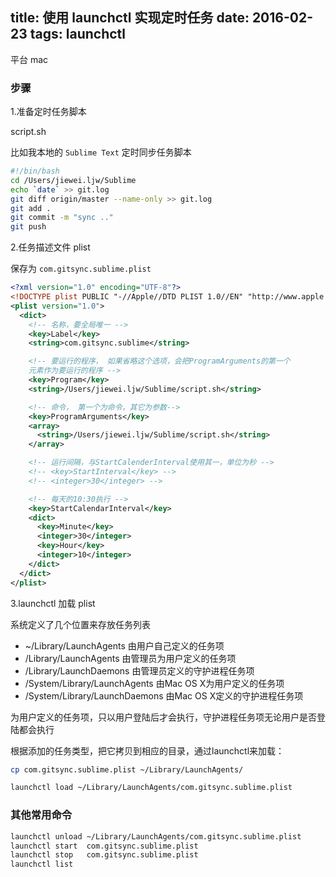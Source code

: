 title: 使用 launchctl 实现定时任务
date: 2016-02-23
tags: launchctl
---

平台 mac

### 步骤

1.准备定时任务脚本

script.sh

比如我本地的 `Sublime Text` 定时同步任务脚本

```sh
#!/bin/bash
cd /Users/jiewei.ljw/Sublime
echo `date` >> git.log
git diff origin/master --name-only >> git.log
git add .
git commit -m "sync .."
git push

```

2.任务描述文件 plist

保存为 `com.gitsync.sublime.plist`


```xml
<?xml version="1.0" encoding="UTF-8"?>  
<!DOCTYPE plist PUBLIC "-//Apple//DTD PLIST 1.0//EN" "http://www.apple.com/DTDs/PropertyList-1.0.dtd">  
<plist version="1.0">  
  <dict>
    <!-- 名称，要全局唯一 -->
    <key>Label</key>
    <string>com.gitsync.sublime</string>

    <!-- 要运行的程序， 如果省略这个选项，会把ProgramArguments的第一个
    元素作为要运行的程序 -->
    <key>Program</key>
    <string>/Users/jiewei.ljw/Sublime/script.sh</string>

    <!-- 命令， 第一个为命令，其它为参数-->
    <key>ProgramArguments</key>
    <array>
      <string>/Users/jiewei.ljw/Sublime/script.sh</string>
    </array>

    <!-- 运行间隔，与StartCalenderInterval使用其一，单位为秒 -->
    <!-- <key>StartInterval</key> -->
    <!-- <integer>30</integer> -->

    <!-- 每天的10:30执行 -->
    <key>StartCalendarInterval</key>
    <dict>
      <key>Minute</key>
      <integer>30</integer>
      <key>Hour</key>
      <integer>10</integer>
    </dict>
  </dict>  
</plist>
```

3.launchctl 加载 plist

系统定义了几个位置来存放任务列表

- ~/Library/LaunchAgents 由用户自己定义的任务项
- /Library/LaunchAgents 由管理员为用户定义的任务项
- /Library/LaunchDaemons 由管理员定义的守护进程任务项
- /System/Library/LaunchAgents 由Mac OS X为用户定义的任务项
- /System/Library/LaunchDaemons 由Mac OS X定义的守护进程任务项

为用户定义的任务项，只以用户登陆后才会执行，守护进程任务项无论用户是否登陆都会执行 

根据添加的任务类型，把它拷贝到相应的目录，通过launchctl来加载：


```sh
cp com.gitsync.sublime.plist ~/Library/LaunchAgents/

launchctl load ~/Library/LaunchAgents/com.gitsync.sublime.plist

```

### 其他常用命令

```sh
launchctl unload ~/Library/LaunchAgents/com.gitsync.sublime.plist
launchctl start  com.gitsync.sublime.plist
launchctl stop   com.gitsync.sublime.plist 
launchctl list
```


